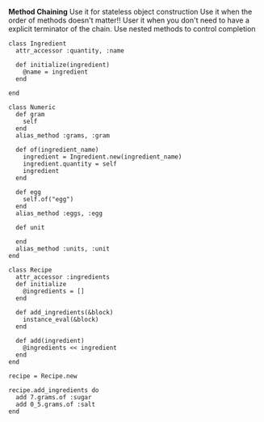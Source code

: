 **Method Chaining**
	Use it for stateless object construction
	Use it when the order of methods doesn't matter!!
	User it when you don't need to have a explicit terminator of the chain.
	Use nested methods to control completion
		
	class Ingredient
	  attr_accessor :quantity, :name

	  def initialize(ingredient)
	    @name = ingredient
	  end

	end

	class Numeric
	  def gram
	    self
	  end
	  alias_method :grams, :gram

	  def of(ingredient_name)
	    ingredient = Ingredient.new(ingredient_name)
	    ingredient.quantity = self
	    ingredient
	  end

	  def egg
	    self.of("egg")
	  end
	  alias_method :eggs, :egg

	  def unit

	  end
	  alias_method :units, :unit
	end

	class Recipe
	  attr_accessor :ingredients
	  def initialize
	    @ingredients = []
	  end

	  def add_ingredients(&block)
	    instance_eval(&block)
	  end

	  def add(ingredient)
	    @ingredients << ingredient
	  end
	end

	recipe = Recipe.new

	recipe.add_ingredients do
	  add 7.grams.of :sugar
	  add 0_5.grams.of :salt
	end
	
